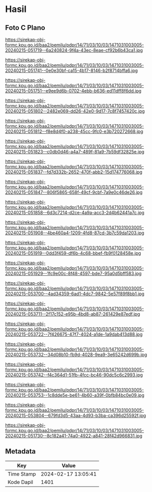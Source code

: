 # Hasil

## Foto C Plano

https://sirekap-obj-formc.kpu.go.id/baa2/pemilu/pdpr/14/71/03/10/03/1471031003005-20240215-051719--6a240824-9f4a-43ec-8eae-cf92b6b43ca1.jpg

https://sirekap-obj-formc.kpu.go.id/baa2/pemilu/pdpr/14/71/03/10/03/1471031003005-20240215-051741--0e0e30bf-ca15-4b17-8146-b2f8714bffa6.jpg

https://sirekap-obj-formc.kpu.go.id/baa2/pemilu/pdpr/14/71/03/10/03/1471031003005-20240215-051751--e9ee9d6b-0702-4ebb-b636-ed11dff8f6dd.jpg

https://sirekap-obj-formc.kpu.go.id/baa2/pemilu/pdpr/14/71/03/10/03/1471031003005-20240215-051802--2482e069-dd26-42e0-9d17-7c8f7457420c.jpg

https://sirekap-obj-formc.kpu.go.id/baa2/pemilu/pdpr/14/71/03/10/03/1471031003005-20240215-051812--f8e8d4f0-a238-45cc-9fc0-e3b720272668.jpg

https://sirekap-obj-formc.kpu.go.id/baa2/pemilu/pdpr/14/71/03/10/03/1471031003005-20240215-051823--c0db0d46-a4a7-489f-81a9-7b59df32825e.jpg

https://sirekap-obj-formc.kpu.go.id/baa2/pemilu/pdpr/14/71/03/10/03/1471031003005-20240215-051837--fd7d332b-2652-470f-abb2-15d174776068.jpg

https://sirekap-obj-formc.kpu.go.id/baa2/pemilu/pdpr/14/71/03/10/03/1471031003005-20240215-051847--806f5865-658f-49cf-9cbf-7a9e0c46de26.jpg

https://sirekap-obj-formc.kpu.go.id/baa2/pemilu/pdpr/14/71/03/10/03/1471031003005-20240215-051858--6d3c7214-d2ce-4a9a-acc3-2d4b62441a7c.jpg

https://sirekap-obj-formc.kpu.go.id/baa2/pemilu/pdpr/14/71/03/10/03/1471031003005-20240215-051908--4be460a4-1209-4fd8-87cd-3b7c59da1203.jpg

https://sirekap-obj-formc.kpu.go.id/baa2/pemilu/pdpr/14/71/03/10/03/1471031003005-20240215-051919--0dd3f459-df6b-4c68-bbef-fb9f0128458e.jpg

https://sirekap-obj-formc.kpu.go.id/baa2/pemilu/pdpr/14/71/03/10/03/1471031003005-20240215-051929--1fc9e00c-8f48-4597-bde7-95a0d5bff583.jpg

https://sirekap-obj-formc.kpu.go.id/baa2/pemilu/pdpr/14/71/03/10/03/1471031003005-20240215-053700--4ad34359-6ad1-4dc7-9842-5e57f89f8bb1.jpg

https://sirekap-obj-formc.kpu.go.id/baa2/pemilu/pdpr/14/71/03/10/03/1471031003005-20240215-053711--2f17c152-e95b-4bd8-ab87-261429e87edf.jpg

https://sirekap-obj-formc.kpu.go.id/baa2/pemilu/pdpr/14/71/03/10/03/1471031003005-20240215-053722--7f426675-47f7-4024-a1de-1a9dab413d88.jpg

https://sirekap-obj-formc.kpu.go.id/baa2/pemilu/pdpr/14/71/03/10/03/1471031003005-20240215-053732--34d08b10-fb9d-4028-9ea9-3e65242d699b.jpg

https://sirekap-obj-formc.kpu.go.id/baa2/pemilu/pdpr/14/71/03/10/03/1471031003005-20240215-053742--f4c364d1-51fb-4fcc-bc46-90dc5c6c2993.jpg

https://sirekap-obj-formc.kpu.go.id/baa2/pemilu/pdpr/14/71/03/10/03/1471031003005-20240215-053753--1c8dde5e-be61-4b60-a39f-0bfb84bc0e09.jpg

https://sirekap-obj-formc.kpu.go.id/baa2/pemilu/pdpr/14/71/03/10/03/1471031003005-20240215-053804--679fd3d5-43aa-4d93-b3ba-ca396d25592f.jpg

https://sirekap-obj-formc.kpu.go.id/baa2/pemilu/pdpr/14/71/03/10/03/1471031003005-20240215-051730--8c182a41-74a0-4922-a841-28f42d966831.jpg


## Metadata

| Key        | Value               |
| ---------- | ------------------- |
| Time Stamp | 2024-02-17 13:05:41 |
| Kode Dapil | 1401                |



